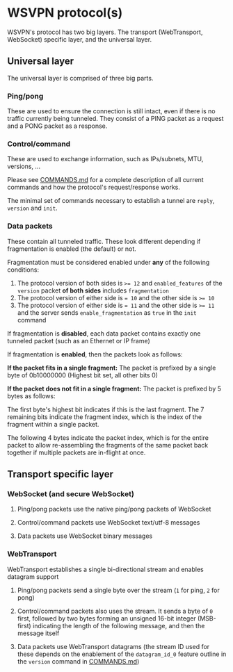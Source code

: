 # WSVPN protocol(s)

WSVPN's protocol has two big layers. The transport (WebTransport, WebSocket) specific layer, and the universal layer.

## Universal layer

The universal layer is comprised of three big parts.

### Ping/pong

These are used to ensure the connection is still intact, even if there is no traffic currently being tunneled. They consist of a PING packet as a request and a PONG packet as a response.

### Control/command

These are used to exchange information, such as IPs/subnets, MTU, versions, ...

Please see [COMMANDS.md](COMMANDS.md) for a complete description of all current commands and how the protocol's request/response works.

The minimal set of commands necessary to establish a tunnel are `reply`, `version` and `init`.

### Data packets

These contain all tunneled traffic. These look different depending if fragmentation is enabled (the default) or not.

Fragmentation must be considered enabled under **any** of the following conditions:

1. The protocol version of both sides is `>= 12` and `enabled_features` of the `version` packet **of both sides** includes `fragmentation`
1. The protocol version of either side is `= 10` and the other side is `>= 10`
1. The protocol version of either side is `= 11` and the other side is `>= 11` and the server sends `enable_fragmentation` as `true` in the `init` command

If fragmentation is **disabled**, each data packet contains exactly one tunneled packet (such as an Ethernet or IP frame)

If fragmentation is **enabled**, then the packets look as follows:

**If the packet fits in a single fragment:** The packet is prefixed by a single byte of 0b10000000 (Highest bit set, all other bits 0)

**If the packet does not fit in a single fragment:** The packet is prefixed by 5 bytes as follows:

The first byte's highest bit indicates if this is the last fragment. The 7 remaining bits indicate the fragment index, which is the index of the fragment within a single packet.

The following 4 bytes indicate the packet index, which is for the entire packet to allow re-assembling the fragments of the same packet back together if multiple packets are in-flight at once.

## Transport specific layer

### WebSocket (and secure WebSocket)

1. Ping/pong packets use the native ping/pong packets of WebSocket

1. Control/command packets use WebSocket text/utf-8 messages

1. Data packets use WebSocket binary messages

### WebTransport

WebTransport establishes a single bi-directional stream and enables datagram support

1. Ping/pong packets send a single byte over the stream (`1` for ping, `2` for pong)

1. Control/command packets also uses the stream. It sends a byte of `0` first, followed by two bytes forming an unsigned 16-bit integer (MSB-first) indicating the length of the following message, and then the message itself

1. Data packets use WebTransport datagrams (the stream ID used for these depends on the enablement of the `datagram_id_0` feature outline in the `version` command in [COMMANDS.md](COMMANDS.md))
